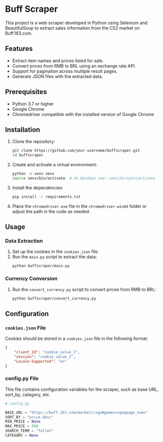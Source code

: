 # Buff Scraper

This project is a web scraper developed in Python using Selenium and BeautifulSoup to extract sales information from the CS2 market on Buff.163.com.

## Features

- Extract item names and prices listed for sale.
- Convert prices from RMB to BRL using an exchange rate API.
- Support for pagination across multiple result pages.
- Generate JSON files with the extracted data.

## Prerequisites

- Python 3.7 or higher
- Google Chrome
- Chromedriver compatible with the installed version of Google Chrome

## Installation

1. Clone the repository:
    ```sh
    git clone https://github.com/your-username/buffscraper.git
    cd buffscraper
    ```

2. Create and activate a virtual environment:
    ```sh
    python -m venv venv
    source venv/bin/activate  # On Windows use: venv\Scripts\activate
    ```

3. Install the dependencies:
    ```sh
    pip install -r requirements.txt
    ```

4. Place the `chromedriver.exe` file in the `chromedriver-win64` folder or adjust the path in the code as needed.

## Usage

### Data Extraction

1. Set up the cookies in the `cookies.json` file.
2. Run the `main.py` script to extract the data:
    ```sh
    python buffscraper/main.py
    ```

### Currency Conversion

1. Run the `convert_currency.py` script to convert prices from RMB to BRL:
    ```sh
    python buffscraper/convert_currency.py
    ```

## Configuration

### `cookies.json` File

Cookies should be stored in a `cookies.json` file in the following format:

```json
{
    "client_Id": "cookie_value_1",
    "session": "cookie_value_2",
    "Locale-Supported": "en"
}
````

### config.py File

This file contains configuration variables for the scraper, such as base URL, sort_by, category, etc.

```python
# config.py

BASE_URL = "https://buff.163.com/market/csgo#game=csgo&page_num="
SORT_BY = "price.desc"
MIN_PRICE = None
MAX_PRICE = 500
SEARCH_TERM = "fallen"
CATEGORY = None
```
